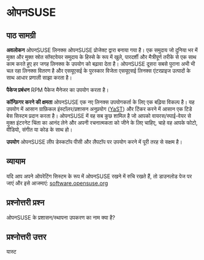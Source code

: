 # ओपनSUSE

## पाठ सामग्री

<b>अवलोकन</b>
ओपनSUSE लिनक्स ओपनSUSE प्रोजेक्ट द्वारा बनाया गया है। एक समुदाय जो दुनिया भर में मुक्त और मुक्त स्रोत सॉफ्टवेयर समुदाय के हिस्से के रूप में खुले, पारदर्शी और मैत्रीपूर्ण तरीके से एक साथ काम करते हुए हर जगह लिनक्स के उपयोग को बढ़ावा देता है। ओपनSUSE दूसरा सबसे पुराना अभी भी चल रहा लिनक्स वितरण है और एसयूएसई के पुरस्कार विजेता एसयूएसई लिनक्स एंटरप्राइज उत्पादों के साथ आधार प्रणाली साझा करता है।

<b>पैकेज प्रबंधन</b>
RPM पैकेज मैनेजर का उपयोग करता है।

<b>कॉन्फ़िगर करने की क्षमता</b>
ओपनSUSE एक नए लिनक्स उपयोगकर्ता के लिए एक बढ़िया विकल्प है। यह उपयोग में आसान ग्राफ़िकल इंस्टॉलर/प्रशासन अनुप्रयोग (<a href="http://yast.github.io/">YaST</a>) और टिंकर करने में आसान एक टिडे बेस सिस्टम प्रदान करता है। ओपनSUSE में वह सब कुछ शामिल है जो आपको वायरस/स्पाई-वेयर से मुक्त इंटरनेट चिंता का आनंद लेने और अपनी रचनात्मकता को जीने के लिए चाहिए, चाहे वह आपके फोटो, वीडियो, संगीत या कोड के साथ हो।

<b>उपयोग</b>
ओपनSUSE लीप डेस्कटॉप पीसी और लैपटॉप पर उपयोग करने में पूरी तरह से सक्षम है।

## व्यायाम

यदि आप अपने ऑपरेटिंग सिस्टम के रूप में ओपनSUSE रखने में रुचि रखते हैं, तो डाउनलोड पेज पर जाएं और इसे आजमाएं: <a href='https://software.opensuse.org/'>software.opensuse.org</a >

## प्रश्नोत्तरी प्रश्न

ओपनSUSE के प्रशासन/स्थापना उपकरण का नाम क्या है?

## प्रश्नोत्तरी उत्तर

यास्ट
